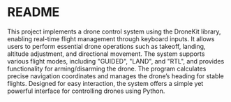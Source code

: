 # README #

This project implements a drone control system using the DroneKit library, enabling real-time flight management through keyboard inputs. It allows users to perform essential drone operations such as takeoff, landing, altitude adjustment, and directional movement. The system supports various flight modes, including "GUIDED", "LAND", and "RTL", and provides functionality for arming/disarming the drone. The program calculates precise navigation coordinates and manages the drone’s heading for stable flights. Designed for easy interaction, the system offers a simple yet powerful interface for controlling drones using Python.
